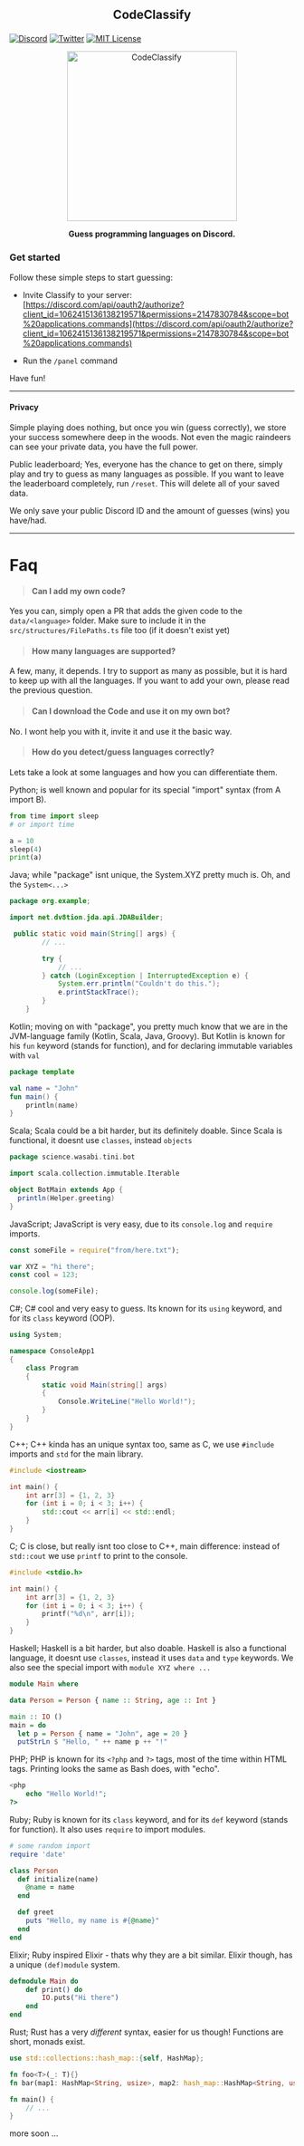 ## <p align="center">CodeClassify</p>

[![Discord](https://img.shields.io/discord/823720615965622323.svg?style=for-the-badge)](https://discord.gg/UDNcTrBagN)
[![Twitter](https://img.shields.io/badge/Twitter-1DA1F2?style=for-the-badge&logo=twitter&logoColor=white)](https://twitter.com/vkxni)
[![MIT License](https://img.shields.io/badge/license-MIT-blue.svg?style=for-the-badge)](https://github.com/alelievr/Mixture/blob/master/LICENSE)

<p align="center">
    <img src="logo.png" alt="CodeClassify" height="300"></img>
</p>

<p align="center"> 
<strong>
Guess programming languages on Discord. 
</strong>
</p>

### Get started
Follow these simple steps to start guessing: 

- Invite Classify to your server: [https://discord.com/api/oauth2/authorize?client_id=1062415136138219571&permissions=2147830784&scope=bot%20applications.commands](https://discord.com/api/oauth2/authorize?client_id=1062415136138219571&permissions=2147830784&scope=bot%20applications.commands)

- Run the `/panel` command

Have fun!

---

#### Privacy
Simple playing does nothing, but once you win (guess correctly), we store your success somewhere deep in the woods. Not even the magic raindeers can see your private data, you have the full power. 

Public leaderboard; Yes, everyone has the chance to get on there, simply play and try to guess as many languages as possible. If you want to leave the leaderboard completely, run `/reset`. This will delete all of your saved data.

We only save your public Discord ID and the amount of guesses (wins) you have/had. 

---

# Faq
> #### Can I add my own code?
Yes you can, simply open a PR that adds the given code to the `data/<language>` folder. Make sure to include it in the `src/structures/FilePaths.ts` file too (if it doesn't exist yet)

> #### How many languages are supported?
A few, many, it depends. I try to support as many as possible, but it is hard to keep up with all the languages. If you want to add your own, please read the previous question.

> #### Can I download the Code and use it on my own bot?
No. I wont help you with it, invite it and use it the basic way. 

> #### How do you detect/guess languages correctly?

Lets take a look at some languages and how you can differentiate them.

Python; is well known and popular for its special "import" syntax (from A import B).

```py
from time import sleep
# or import time

a = 10
sleep(4)
print(a)
```

Java; while "package" isnt unique, the System.XYZ pretty much is. Oh, and the `System<...>`

```java
package org.example;

import net.dv8tion.jda.api.JDABuilder;

 public static void main(String[] args) {
        // ...

        try {
            // ...
        } catch (LoginException | InterruptedException e) {
            System.err.println("Couldn't do this.");
            e.printStackTrace();
        }
    }
```

Kotlin; moving on with "package", you pretty much know that we are in the JVM-language family (Kotlin, Scala, Java, Groovy). But Kotlin is known for his `fun` keyword (stands for function), and for declaring immutable variables with `val`
```kt
package template

val name = "John"
fun main() {
    println(name)
}
```

Scala; Scala could be a bit harder, but its definitely doable. Since Scala is functional, it doesnt use `classes`, instead `objects`

```scala
package science.wasabi.tini.bot

import scala.collection.immutable.Iterable

object BotMain extends App {
  println(Helper.greeting)
}
```

JavaScript; JavaScript is very easy, due to its `console.log` and `require` imports.
```js
const someFile = require("from/here.txt");

var XYZ = "hi there";
const cool = 123;

console.log(someFile);
```

C#; C# cool and very easy to guess. Its known for its `using` keyword, and for its `class` keyword (OOP).

```cs
using System;

namespace ConsoleApp1
{
    class Program
    {
        static void Main(string[] args)
        {
            Console.WriteLine("Hello World!");
        }
    }
}
```

C++; C++ kinda has an unique syntax too, same as C, we use `#include` imports and `std` for the main library. 

```cpp
#include <iostream>

int main() {
    int arr[3] = {1, 2, 3}
    for (int i = 0; i < 3; i++) {
        std::cout << arr[i] << std::endl;
    }
}
```

C; C is close, but really isnt too close to C++, main difference: instead of `std::cout` we use `printf` to print to the console.

```c
#include <stdio.h>

int main() {
    int arr[3] = {1, 2, 3}
    for (int i = 0; i < 3; i++) {
        printf("%d\n", arr[i]);
    }
}
```

Haskell; Haskell is a bit harder, but also doable. Haskell is also a functional language, it doesnt use `classes`, instead it uses `data` and `type` keywords. We also see the special import with `module XYZ where ...`

```hs
module Main where

data Person = Person { name :: String, age :: Int }

main :: IO ()
main = do
  let p = Person { name = "John", age = 20 }
  putStrLn $ "Hello, " ++ name p ++ "!"
```

PHP; PHP is known for its `<?php` and `?>` tags, most of the time within HTML tags. Printing looks the same as Bash does, with "echo".

```php
<php
    echo "Hello World!";
?>
```

Ruby; Ruby is known for its `class` keyword, and for its `def` keyword (stands for function). It also uses `require` to import modules.

```rb
# some random import
require 'date'

class Person
  def initialize(name)
    @name = name
  end

  def greet
    puts "Hello, my name is #{@name}"
  end
end
``` 

Elixir; Ruby inspired Elixir - thats why they are a bit similar. Elixir though, has a unique `(def)module` system.

```elixir
defmodule Main do 
    def print() do 
        IO.puts("Hi there")
    end
end
``` 

Rust; Rust has a very *different* syntax, easier for us though! Functions are short, monads exist. 

```rs
use std::collections::hash_map::{self, HashMap};

fn foo<T>(_: T){}
fn bar(map1: HashMap<String, usize>, map2: hash_map::HashMap<String, usize>){}

fn main() {
    // ...
}
``` 

more soon ...